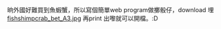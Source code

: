晌外國好難買到魚蝦蟹，所以寫個簡單web program做擲骰仔，download 埋 <a href=fishshimpcrab_bet_A3.jpg>fishshimpcrab_bet_A3.jpg</a> 再print 出嚟就可以開檔。:D
